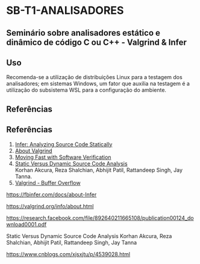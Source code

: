 # SB-T1-ANALISADORES
## Seminário sobre analisadores estático e dinâmico de código C ou C++ - Valgrind &amp; Infer

## Uso
Recomenda-se a utilização de distribuições Linux para a testagem dos analisadores; em sistemas Windows, um fator 
que auxilia na testagem é a utilização do subsistema WSL para a configuração do ambiente.

## Referências

## Referências

1. [Infer: Analyzing Source Code Statically](https://fbinfer.com/docs/about-Infer)
2. [About Valgrind](https://valgrind.org/info/about.html)
3. [Moving Fast with Software Verification](https://research.facebook.com/file/892640211665108/publication00124_download0001.pdf)  
4. [Static Versus Dynamic Source Code Analysis](https://www.researchgate.net/publication/335173360_Static_Versus_Dynamic_Source_Code_Analysis)  
   Korhan Akcura, Reza Shalchian, Abhijit Patil, Rattandeep Singh, Jay Tanna.
5. [Valgrind - Buffer Overflow](https://www.cnblogs.com/xjsxjtu/p/4539028.html)


https://fbinfer.com/docs/about-Infer

https://valgrind.org/info/about.html

https://research.facebook.com/file/892640211665108/publication00124_download0001.pdf

Static Versus Dynamic Source Code Analysis
Korhan Akcura, Reza Shalchian, Abhijit Patil, Rattandeep Singh, Jay Tanna

https://www.cnblogs.com/xjsxjtu/p/4539028.html